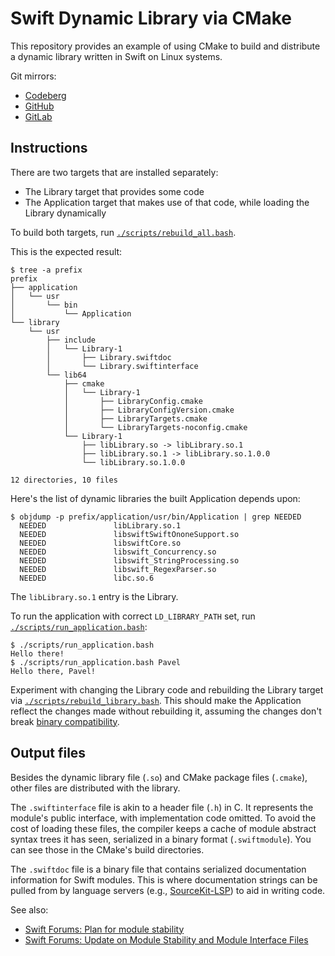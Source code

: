 <!--
Copyright 2025 Pavel Sobolev

This file is part of the Swift Dynamic Library via CMake project,
located at either of the following mirrors:

    https://codeberg.org/paveloom-o/swift-dynamic-library-via-cmake
    https://github.com/paveloom-o/swift-dynamic-library-via-cmake
    https://gitlab.com/paveloom-g/other/swift-dynamic-library-via-cmake

Licensed under the Apache License, Version 2.0 (the "License");
you may not use this file except in compliance with the License.
You may obtain a copy of the License at

    http://www.apache.org/licenses/LICENSE-2.0

Unless required by applicable law or agreed to in writing, software
distributed under the License is distributed on an "AS IS" BASIS,
WITHOUT WARRANTIES OR CONDITIONS OF ANY KIND, either express or implied.
See the License for the specific language governing permissions and
limitations under the License.

SPDX-License-Identifier: Apache-2.0
-->

# Swift Dynamic Library via CMake

This repository provides an example of using CMake to build and distribute a dynamic library written in Swift on Linux systems.

Git mirrors:

- [Codeberg](https://codeberg.org/paveloom-o/swift-dynamic-library-via-cmake)
- [GitHub](https://github.com/paveloom-o/swift-dynamic-library-via-cmake)
- [GitLab](https://gitlab.com/paveloom-g/other/swift-dynamic-library-via-cmake)

## Instructions

There are two targets that are installed separately:

- The Library target that provides some code
- The Application target that makes use of that code, while loading the Library dynamically

To build both targets, run [`./scripts/rebuild_all.bash`](./scripts/rebuild_all.bash).

This is the expected result:

```console
$ tree -a prefix
prefix
├── application
│   └── usr
│       └── bin
│           └── Application
└── library
    └── usr
        ├── include
        │   └── Library-1
        │       ├── Library.swiftdoc
        │       └── Library.swiftinterface
        └── lib64
            ├── cmake
            │   └── Library-1
            │       ├── LibraryConfig.cmake
            │       ├── LibraryConfigVersion.cmake
            │       ├── LibraryTargets.cmake
            │       └── LibraryTargets-noconfig.cmake
            └── Library-1
                ├── libLibrary.so -> libLibrary.so.1
                ├── libLibrary.so.1 -> libLibrary.so.1.0.0
                └── libLibrary.so.1.0.0

12 directories, 10 files
```

Here's the list of dynamic libraries the built Application depends upon:

```console
$ objdump -p prefix/application/usr/bin/Application | grep NEEDED
  NEEDED               libLibrary.so.1
  NEEDED               libswiftSwiftOnoneSupport.so
  NEEDED               libswiftCore.so
  NEEDED               libswift_Concurrency.so
  NEEDED               libswift_StringProcessing.so
  NEEDED               libswift_RegexParser.so
  NEEDED               libc.so.6
```

The `libLibrary.so.1` entry is the Library.

To run the application with correct `LD_LIBRARY_PATH` set, run [`./scripts/run_application.bash`](./scripts/run_application.bash):

```console
$ ./scripts/run_application.bash
Hello there!
$ ./scripts/run_application.bash Pavel
Hello there, Pavel!
```

Experiment with changing the Library code and rebuilding the Library target via [`./scripts/rebuild_library.bash`](./scripts/rebuild_library.bash). This should make the Application reflect the changes made without rebuilding it, assuming the changes don't break [binary compatibility](https://github.com/swiftlang/swift/blob/main/docs/LibraryEvolution.rst#supported-evolution).

## Output files

Besides the dynamic library file (`.so`) and CMake package files (`.cmake`), other files are distributed with the library.

The `.swiftinterface` file is akin to a header file (`.h`) in C. It represents the module's public interface, with implementation code omitted. To avoid the cost of loading these files, the compiler keeps a cache of module abstract syntax trees it has seen, serialized in a binary format (`.swiftmodule`). You can see those in the CMake's build directories.

The `.swiftdoc` file is a binary file that contains serialized documentation information for Swift modules. This is where documentation strings can be pulled from by language servers (e.g., [SourceKit-LSP](https://github.com/swiftlang/sourcekit-lsp/)) to aid in writing code.

See also:

- [Swift Forums: Plan for module stability](https://forums.swift.org/t/plan-for-module-stability/14551)
- [Swift Forums: Update on Module Stability and Module Interface Files](https://forums.swift.org/t/update-on-module-stability-and-module-interface-files/23337)
